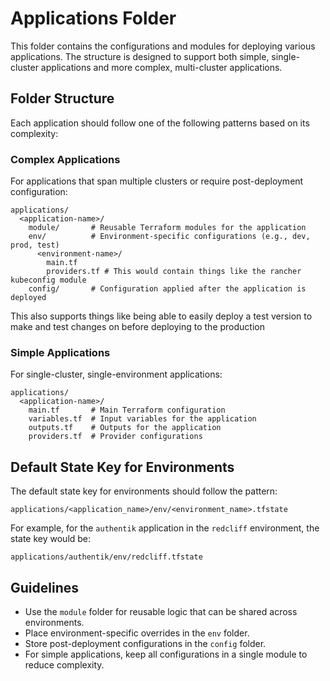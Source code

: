 # Applications Folder

This folder contains the configurations and modules for deploying various applications. The structure is designed to support both simple, single-cluster applications and more complex, multi-cluster applications.

## Folder Structure

Each application should follow one of the following patterns based on its complexity:

### Complex Applications
For applications that span multiple clusters or require post-deployment configuration:
```
applications/
  <application-name>/
    module/       # Reusable Terraform modules for the application
    env/          # Environment-specific configurations (e.g., dev, prod, test)
      <environment-name>/
        main.tf
        providers.tf # This would contain things like the rancher kubeconfig module
    config/       # Configuration applied after the application is deployed
```
This also supports things like being able to easily deploy a test version to make and test changes on before deploying to the production 

### Simple Applications
For single-cluster, single-environment applications:
```
applications/
  <application-name>/
    main.tf       # Main Terraform configuration
    variables.tf  # Input variables for the application
    outputs.tf    # Outputs for the application
    providers.tf  # Provider configurations
```

## Default State Key for Environments

The default state key for environments should follow the pattern:

```
applications/<application_name>/env/<environment_name>.tfstate
```

For example, for the `authentik` application in the `redcliff` environment, the state key would be:

```
applications/authentik/env/redcliff.tfstate
```

## Guidelines
- Use the `module` folder for reusable logic that can be shared across environments.
- Place environment-specific overrides in the `env` folder.
- Store post-deployment configurations in the `config` folder.
- For simple applications, keep all configurations in a single module to reduce complexity.

